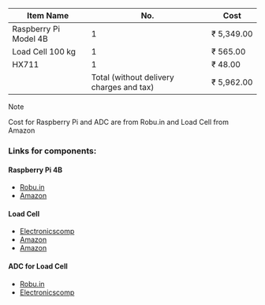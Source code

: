 
| Item Name | No. | Cost |
|---|---|---|
| Raspberry Pi Model 4B    | 1 | ₹ 5,349.00 |
| Load Cell 100 kg | 1 | ₹ 565.00 |
| HX711 | 1 | ₹ 48.00 |
| | Total (without delivery charges and tax) | ₹ 5,962.00 |

>[!NOTE]   
>Cost for Raspberry Pi and ADC are from Robu.in and Load Cell from Amazon

### Links for components:

#### Raspberry Pi 4B

- [Robu.in](https://robu.in/product/raspberry-pi-4-model-b-with-4-gb-ram/)
- [Amazon](https://www.amazon.com/Raspberry-Model-2019-Quad-Bluetooth/dp/B07TC2BK1X)

#### Load Cell

- [Electronicscomp](https://www.electronicscomp.com/100kg-load-cell-electronic-weighing-scale-sensor)
- [Amazon](https://www.amazon.in/Segolike-Platform-Electronic-Weighing-Sensor/dp/B071DV3MD5/ref=sr_1_8?keywords=load+cell+100kg&qid=1695630960&sr=8-8)
- [Amazon](https://www.amazon.in/SunRobotics-Load-Cell-Weighing-Sensor/dp/B08RWLSWGP/ref=sr_1_4?keywords=load+cell+100kg&qid=1695630960&sr=8-4)

#### ADC for Load Cell

 - [Robu.in](https://robu.in/product/hx711-weighing-sensor-dual-channel-24-bit-precision-ad-weight-pressure-sensor/)
- [Electronicscomp](https://www.electronicscomp.com/hx711-load-cell-amplifier-module)
